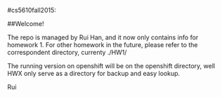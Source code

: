 #cs5610fall2015:

##Welcome!

The repo is managed by Rui Han, and it now only contains info for homework 1.
For other homework in the future, please refer to the correspondent directory, currenty ./HW1/

The running version on openshift will be on the openshift directory, well HWX only serve as a directory for backup and easy lookup.

Rui
